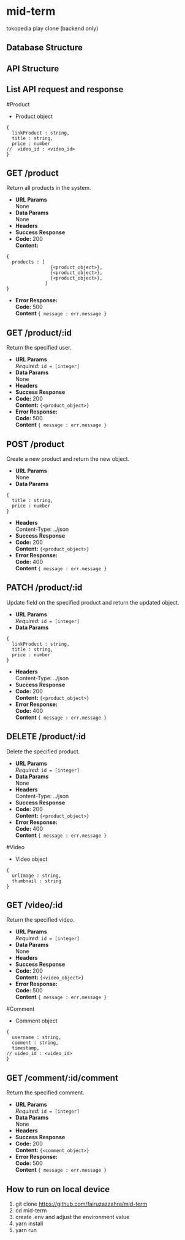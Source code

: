 # mid-term 
tokopedia play clone (backend only)

## Database Structure


## API Structure

## List API request and response
#Product<br>
* Product object
```
{
  linkProduct : string,
  title : string,
  price : number
//  video_id : <video_id>
}
```
**GET /product**
---
Return all products in the system.
* **URL Params**<br>
  None
* **Data Params**<br>
  None
* **Headers**
* **Success Response**
* **Code:**  200<br>
  **Content:** 
```
{
  products : [
                {<product_object>},
                {<product_object>},
                {<product_object>},
              ]
}
```
* **Error Response:** <br>
  **Code:** 500<br>
  **Content**
`{ message : err.message }`

**GET /product/:id**
---
Return the specified user.
* **URL Params**<br>
  *Required:* `id = [integer]` 
* **Data Params**<br>
  None
* **Headers**
* **Success Response**
* **Code:**  200<br>
  **Content:** 
`{<product_object>}`
* **Error Response:** <br>
  **Code:** 500<br>
  **Content**
`{ message : err.message }`

**POST /product**
---
Create a new product and return the new object.
* **URL Params**<br>
  None 
* **Data Params**<br>
```
{
  title : string,
  price : number
}
```
* **Headers** <br>
  Content-Type: ../json
* **Success Response**
* **Code:**  200<br>
  **Content:** 
`{<product_object>}`
* **Error Response:** <br>
  **Code:** 400<br>
  **Content**
`{ message : err.message }`

**PATCH /product/:id**
---
Update field on the specified product and return the updated object.
* **URL Params**<br>
  *Required:* `id = [integer]`  
* **Data Params**<br>
```
{
  linkProduct : string,
  title : string,
  price : number
}
```
* **Headers** <br>
  Content-Type: ../json
* **Success Response**
* **Code:**  200<br>
  **Content:** 
`{<product_object>}`
* **Error Response:** <br>
  **Code:** 400<br>
  **Content**
`{ message : err.message }`

**DELETE /product/:id**
---
Delete the specified product.
* **URL Params**<br>
  *Required:* `id = [integer]`  
* **Data Params**<br>
  None
* **Headers** <br>
  Content-Type: ../json
* **Success Response**
* **Code:**  200<br>
  **Content:** 
`{<product_object>}`
* **Error Response:** <br>
  **Code:** 400<br>
  **Content**
`{ message : err.message }`

#Video<br>
* Video object
```
{
  urlImage : string,
  thumbnail : string
}
```

**GET /video/:id**
---
Return the specified video.
* **URL Params**<br>
  *Required:* `id = [integer]` 
* **Data Params**<br>
  None
* **Headers**
* **Success Response**
* **Code:**  200<br>
  **Content:** 
`{<video_object>}`
* **Error Response:** <br>
  **Code:** 500<br>
  **Content**
`{ message : err.message }`

#Comment<br>
* Comment object
```
{
  username : string,
  comment : string,
  timestamp,
// video_id : <video_id>
}
```

**GET /comment/:id/comment**
---
Return the specified comment.
* **URL Params**<br>
  *Required:* `id = [integer]` 
* **Data Params**<br>
  None
* **Headers**
* **Success Response**
* **Code:**  200<br>
  **Content:** 
`{<comment_object>}`
* **Error Response:** <br>
  **Code:** 500<br>
  **Content**
`{ message : err.message }`


## How to run on local device
1. git clone https://github.com/fairuzazzahra/mid-term
2. cd mid-term
3. create .env and adjust the environment value
4. yarn install
5. yarn run
